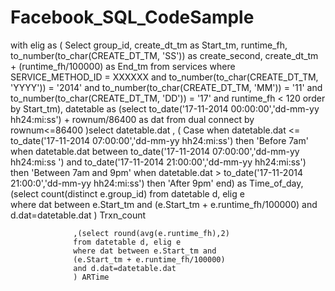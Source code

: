 Facebook_SQL_CodeSample
=======================
with elig as
(
Select group_id,
       create_dt_tm as Start_tm, 
       runtime_fh, 
       to_number(to_char(CREATE_DT_TM, 'SS')) as create_second,
      create_dt_tm + (runtime_fh/100000) as End_tm
                                      from services
                                     where SERVICE_METHOD_ID = XXXXXX 
                                     and to_number(to_char(CREATE_DT_TM, 'YYYY')) = '2014'
                                     and to_number(to_char(CREATE_DT_TM, 'MM')) = '11'
                                     and to_number(to_char(CREATE_DT_TM, 'DD')) = '17'
                                     and runtime_fh < 120
                    order by Start_tm),
datetable as
(select to_date('17-11-2014 00:00:00','dd-mm-yy hh24:mi:ss') + rownum/86400  as dat from dual connect by rownum<=86400
)select datetable.dat ,
       ( Case when datetable.dat <= to_date('17-11-2014 07:00:00','dd-mm-yy hh24:mi:ss') then 'Before 7am'
        when datetable.dat between to_date('17-11-2014 07:00:00','dd-mm-yy hh24:mi:ss ') and to_date('17-11-2014 21:00:00','dd-mm-yy hh24:mi:ss') then 'Between 7am and 9pm'
        when datetable.dat > to_date('17-11-2014 21:00:0','dd-mm-yy hh24:mi:ss') then 'After 9pm' end) as Time_of_day,
              (select count(distinct e.group_id) 
              from datetable d, elig e        
              where dat between e.Start_tm and 
              (e.Start_tm + e.runtime_fh/100000)
              and d.dat=datetable.dat
               ) Trxn_count
        
                  ,(select round(avg(e.runtime_fh),2) 
                  from datetable d, elig e        
                  where dat between e.Start_tm and 
                  (e.Start_tm + e.runtime_fh/100000)
                  and d.dat=datetable.dat
                  ) ARTime
                  
